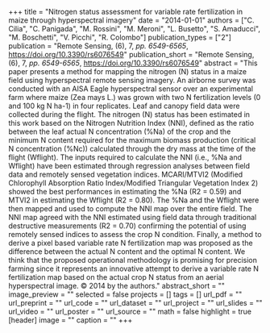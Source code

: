 +++
title = "Nitrogen status assessment for variable rate fertilization in maize through hyperspectral imagery"
date = "2014-01-01"
authors = ["C. Cilia", "C. Panigada", "M. Rossini", "M. Meroni", "L. Busetto", "S. Amaducci", "M. Boschetti", "V. Picchi", "R. Colombo"]
publication_types = ["2"]
publication = "Remote Sensing, (6), 7, _pp. 6549-6565_, https://doi.org/10.3390/rs6076549"
publication_short = "Remote Sensing, (6), 7, _pp. 6549-6565_, https://doi.org/10.3390/rs6076549"
abstract = "This paper presents a method for mapping the nitrogen (N) status in a maize field using hyperspectral remote sensing imagery. An airborne survey was conducted with an AISA Eagle hyperspectral sensor over an experimental farm where maize (Zea mays L.) was grown with two N fertilization levels (0 and 100 kg N ha-1) in four replicates. Leaf and canopy field data were collected during the flight. The nitrogen (N) status has been estimated in this work based on the Nitrogen Nutrition Index (NNI), defined as the ratio between the leaf actual N concentration (%Na) of the crop and the minimum N content required for the maximum biomass production (critical N concentration (%Nc)) calculated through the dry mass at the time of the flight (Wflight). The inputs required to calculate the NNI (i.e., %Na and Wflight) have been estimated through regression analyses between field data and remotely sensed vegetation indices. MCARI/MTVI2 (Modified Chlorophyll Absorption Ratio Index/Modified Triangular Vegetation Index 2) showed the best performances in estimating the %Na (R2 = 0.59) and MTVI2 in estimating the Wflight (R2 = 0.80). The %Na and the Wflight were then mapped and used to compute the NNI map over the entire field. The NNI map agreed with the NNI estimated using field data through traditional destructive measurements (R2 = 0.70) confirming the potential of using remotely sensed indices to assess the crop N condition. Finally, a method to derive a pixel based variable rate N fertilization map was proposed as the difference between the actual N content and the optimal N content. We think that the proposed operational methodology is promising for precision farming since it represents an innovative attempt to derive a variable rate N fertilization map based on the actual crop N status from an aerial hyperspectral image. © 2014 by the authors."
abstract_short = ""
image_preview = ""
selected = false
projects = []
tags = []
url_pdf = ""
url_preprint = ""
url_code = ""
url_dataset = ""
url_project = ""
url_slides = ""
url_video = ""
url_poster = ""
url_source = ""
math = false
highlight = true
[header]
image = ""
caption = ""
+++
